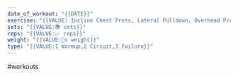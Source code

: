 ```yaml
---
date_of_workout: "{{DATE}}"
exercise: "{{VALUE: Incline Chest Press, Lateral Pulldown, Overhead Press, Row, Chest Fly, Triceps Press, Abdominal Curl, Bench Press, Bicep Curl, Chest Press, Dumbbell Chest Press, Shoulder Press, Pec Fly, Leg Press, Calf Raises}}"
sets: "{{VALUE:📚 sets}}"
reps: "{{VALUE:📈 reps}}"
weight: "{{VALUE:🏋️‍♀️ weight}}"
type: "{{VALUE:1 Warmup,2 Circuit,3 Failure}}"
---
```

#workouts